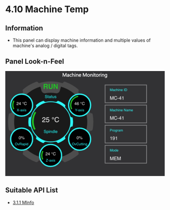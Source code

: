 # 4.10 Machine Temp

## Information

* This panel can display machine information and multiple values of machine's analog / digital tags.

## Panel Look-n-Feel

![](/images/3.1.1-MInfo-Temperature.jpg)   

## Suitable API List
  * [3.1.1 MInfo](/api/3.1_machine_info_funcs/MInfo.md)
